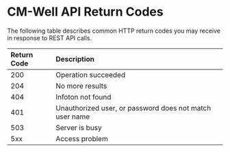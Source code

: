 # CM-Well API Return Codes #

The following table describes common HTTP return codes you may receive in response to REST API calls.


Return Code | Description
:------------|:------------
200 | Operation succeeded
204 | No more results
404 | Infoton not found
401 | Unauthorized user, or password does not match user name
503 | Server is busy
5xx | Access problem
